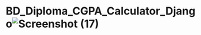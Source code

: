 # BD_Diploma_CGPA_Calculator_Django![Screenshot (17)](https://user-images.githubusercontent.com/43343558/173229078-13062613-e223-4236-a697-65ce6f82e29f.png)

